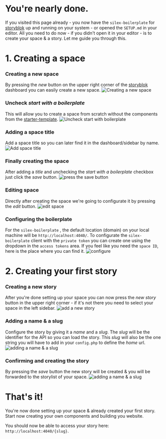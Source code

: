 # You're nearly done.

If you visited this page already - you now have the `silex-boilerplate` for [storyblok](https://storyblok.com) up and running on your system - or opened the `SETUP.md` in your editor. All you need to do now - if you didn't open it in your editor - is to create your space & a story. Let me guide you through this.

# 1. Creating a space

### Creating a new space
By pressing the *new* button on the upper right corner of the [storyblok](https://storyblok.com) dashboard you can easily create a new space.
![Creating a new space](https://a.storyblok.com/f/125362e8dc/newspace.jpg)

### Uncheck *start with a boilerplate*
This will allow you to create a space from scratch without the components from the [starter-template](https://github.com/storyblok/starter-template).
![Uncheck start with boilerplate](https://a.storyblok.com/f/108b582e1e/uncheck-start-with-boilerplate.jpg)

###  Adding a space title 
Add a space title so you can later find it in the dashboard/sidebar by name.
![Add space title](https://a.storyblok.com/f/6222641b52/add-space-title.jpg)

### Finally creating the space
After adding a *title* and unchecking the *start with a boilerplate* checkbox just click the *save* button.
![press the save button](https://a.storyblok.com/f/5951362e56/create-space.jpg)

### Editing space
Directly after creating the space we're going to configurate it by pressing the *edit* button.
![edit space](https://a.storyblok.com/f/81c75bfdf1/edit-space.jpg)

### Configuring the boilerplate
For the `silex-boilerplate` , the default location (domain) on your local machine will be `http://localhost:4040/`. To configurate the `silex-boilerplate` client with the `private token` you can create one using the dropdown in the `access tokens` area. If you feel like you need the `space ID`, here is the place where you can find it.
![configure](https://a.storyblok.com/f/b83fb5c018/configure.jpg)

# 2. Creating your first story
### Creating a new story
After you're done setting up your space you can now press the *new story* button in the upper right corner - if it's not there you need to select your space in the left sidebar.
![add a new story](https://a.storyblok.com/f/5d09fd048a/creating-a-new-story.jpg)

### Adding a name & a slug
Configure the story by giving it a *name* and a *slug*. The *slug* will be the identifier for the API so you can load the story. This *slug* will also be the one string you will have to add in your `config.php` to define the *home* url.
![adding a name & a slug](https://a.storyblok.com/f/af33b8e415/add-a-space-name.jpg)

### Confirming and creating the story
By pressing the *save* button the new story will be created & you will be forwarded to the storylist of your space.
![adding a name & a slug](https://a.storyblok.com/f/c8923bc32c/create-a-story.jpg)

# That's it!
You're now done setting up your space & already created your first story. Start now creating your own components and building you website.

You should now be able to access your story here: `http://localhost:4040/{slug}`.
